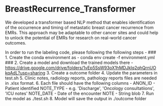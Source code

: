 # BreastRecurrence_Transformer
We developed a transformer based NLP method that enables identification of the occurrence and timing of metastatic breast cancer recurrence from EMRs. This approach may be adaptable to other cancer sites and could help to unlock the potential of EMRs for research on real-world cancer outcomes.

In order to run the labeling code, please following the following steps -
	### 1. Create the conda environment as - conda env create -f environment.yml 
	### 2. Create a model and download the trained models there - https://drive.google.com/drive/folders/1vEp5SsW93oX1hMDJkIq2qhQrnUOkqAdL?usp=sharing 
	3. Create a outcome folder
	4. Update the parameters in test.sh
	5. Clinic notes, radiology reports, pathology reports files are needed in .xlsx format.
	6. Each file should have the following columns - ANON_ID - Patient identified NOTE_TYPE - e.g. 'Discharge', 'Oncology consultatiions', 'ICU notes' NOTE_DATE - Date of the encounter NOTE - String blob
	7. Run the model as ./test.sh
	8. Model will save the output in ./outcome folder




